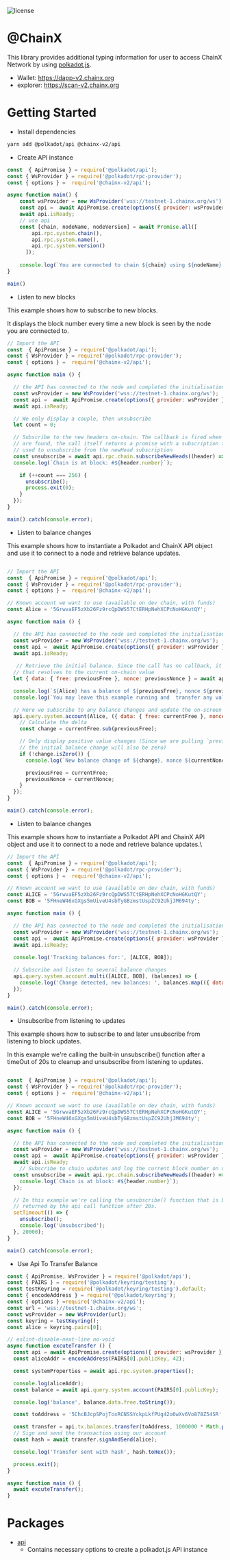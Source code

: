![license](https://img.shields.io/badge/License-Apache%202.0-blue?logo=apache&style=flat-square)

# @ChainX

This library provides additional typing information for user to access ChainX Network by using [polkadot.js](https://github.com/polkadot-js/api).

- Wallet: https://dapp-v2.chainx.org
- explorer: https://scan-v2.chainx.org

# Getting Started

- Install dependencies

```bash
yarn add @polkadot/api @chainx-v2/api
```

- Create API instance

```js
const  { ApiPromise } = require('@polkadot/api');
const { WsProvider } = require('@polkadot/rpc-provider');
const { options } =  require('@chainx-v2/api');

async function main() {
    const wsProvider = new WsProvider('wss://testnet-1.chainx.org/ws');
    const api =  await ApiPromise.create(options({ provider: wsProvider }));
    await api.isReady;
    // use api
    const [chain, nodeName, nodeVersion] = await Promise.all([
        api.rpc.system.chain(),
        api.rpc.system.name(),
        api.rpc.system.version()
      ]);
    
    console.log(`You are connected to chain ${chain} using ${nodeName} v${nodeVersion}`);
}

main()
```

- Listen to new blocks

This example shows how to subscribe to new blocks.

It displays the block number every time a new block is seen by the node you are connected to.

```js
// Import the API
const  { ApiPromise } = require('@polkadot/api');
const { WsProvider } = require('@polkadot/rpc-provider');
const { options } =  require('@chainx-v2/api');

async function main () {

  // the API has connected to the node and completed the initialisation process
  const wsProvider = new WsProvider('wss://testnet-1.chainx.org/ws');
  const api =  await ApiPromise.create(options({ provider: wsProvider }));
  await api.isReady;

  // We only display a couple, then unsubscribe
  let count = 0;

  // Subscribe to the new headers on-chain. The callback is fired when new headers
  // are found, the call itself returns a promise with a subscription that can be
  // used to unsubscribe from the newHead subscription
  const unsubscribe = await api.rpc.chain.subscribeNewHeads((header) => {
  console.log(`Chain is at block: #${header.number}`);

    if (++count === 256) {
      unsubscribe();
      process.exit(0);
    }
  });
}

main().catch(console.error);

```
- Listen to balance changes

This example shows how to instantiate a Polkadot and ChainX API object and use it to connect to a node and retrieve balance updates.

```js

// Import the API
const  { ApiPromise } = require('@polkadot/api');
const { WsProvider } = require('@polkadot/rpc-provider');
const { options } =  require('@chainx-v2/api');

// Known account we want to use (available on dev chain, with funds)
const Alice = '5GrwvaEF5zXb26Fz9rcQpDWS57CtERHpNehXCPcNoHGKutQY';

async function main () {

  // the API has connected to the node and completed the initialisation process
  const wsProvider = new WsProvider('wss://testnet-1.chainx.org/ws');
  const api =  await ApiPromise.create(options({ provider: wsProvider }));
  await api.isReady;
  
   // Retrieve the initial balance. Since the call has no callback, it is simply a promise
  // that resolves to the current on-chain value
  let { data: { free: previousFree }, nonce: previousNonce } = await api.query.system.account(Alice);

  console.log(`${Alice} has a balance of ${previousFree}, nonce ${previousNonce}`);
  console.log(`You may leave this example running and  transfer any value to ${Alice}`);

  // Here we subscribe to any balance changes and update the on-screen value
  api.query.system.account(Alice, ({ data: { free: currentFree }, nonce: currentNonce }) => {
    // Calculate the delta
    const change = currentFree.sub(previousFree);

    // Only display positive value changes (Since we are pulling `previous` above already,
    // the initial balance change will also be zero)
    if (!change.isZero()) {
      console.log(`New balance change of ${change}, nonce ${currentNonce}`);

      previousFree = currentFree;
      previousNonce = currentNonce;
    }
  });
}

main().catch(console.error);

```

- Listen to balance changes

This example shows how to instantiate a Polkadot API and ChainX API object and use it to connect to a node and retrieve balance updates.\

```js
// Import the API
const  { ApiPromise } = require('@polkadot/api');
const { WsProvider } = require('@polkadot/rpc-provider');
const { options } =  require('@chainx-v2/api');

// Known account we want to use (available on dev chain, with funds)
const ALICE = '5GrwvaEF5zXb26Fz9rcQpDWS57CtERHpNehXCPcNoHGKutQY';
const BOB = '5FHneW46xGXgs5mUiveU4sbTyGBzmstUspZC92UhjJM694ty';

async function main () {

  // the API has connected to the node and completed the initialisation process
  const wsProvider = new WsProvider('wss://testnet-1.chainx.org/ws');
  const api =  await ApiPromise.create(options({ provider: wsProvider }));
  await api.isReady;
  
  console.log('Tracking balances for:', [ALICE, BOB]);

  // Subscribe and listen to several balance changes
  api.query.system.account.multi([ALICE, BOB], (balances) => {
    console.log('Change detected, new balances: ', balances.map(({ data: { free } }) => free));
  });
}

main().catch(console.error);

```

- Unsubscribe from listening to updates

This example shows how to subscribe to and later unsubscribe from listening to block updates.

In this example we're calling the built-in unsubscribe() function after a timeOut of 20s to cleanup and unsubscribe from listening to updates.

```js

const  { ApiPromise } = require('@polkadot/api');
const { WsProvider } = require('@polkadot/rpc-provider');
const { options } =  require('@chainx-v2/api');

// Known account we want to use (available on dev chain, with funds)
const ALICE = '5GrwvaEF5zXb26Fz9rcQpDWS57CtERHpNehXCPcNoHGKutQY';
const BOB = '5FHneW46xGXgs5mUiveU4sbTyGBzmstUspZC92UhjJM694ty';

async function main () {

  // the API has connected to the node and completed the initialisation process
  const wsProvider = new WsProvider('wss://testnet-1.chainx.org/ws');
  const api =  await ApiPromise.create(options({ provider: wsProvider }));
  await api.isReady;
    // Subscribe to chain updates and log the current block number on update.
  const unsubscribe = await api.rpc.chain.subscribeNewHeads((header) => {
    console.log(`Chain is at block: #${header.number}`);
  });

  // In this example we're calling the unsubscribe() function that is being
  // returned by the api call function after 20s.
  setTimeout(() => {
    unsubscribe();
    console.log('Unsubscribed');
  }, 20000);
}

main().catch(console.error);
```

- Use Api To Transfer Balance

```js
const { ApiPromise, WsProvider } = require('@polkadot/api');
const { PAIRS } = require('@polkadot/keyring/testing');
const testKeyring = require('@polkadot/keyring/testing').default;
const { encodeAddress } = require('@polkadot/keyring');
const { options } =require('@chainx-v2/api');
const url = 'wss://testnet-1.chainx.org/ws';
const wsProvider = new WsProvider(url);
const keyring = testKeyring();
const alice = keyring.pairs[0];

// eslint-disable-next-line no-void
async function excuteTransfer () {
  const api = await ApiPromise.create(options({ provider: wsProvider }));
  const aliceAddr = encodeAddress(PAIRS[0].publicKey, 42);

  const systemProperties = await api.rpc.system.properties();

  console.log(aliceAddr);
  const balance = await api.query.system.account(PAIRS[0].publicKey);

  console.log('balance', balance.data.free.toString());

  const toAddress = '5ChcBJcpSPojToxRCNSSYckpLkfPUg42o6wXv6Vo878Z54SR';

  const transfer = api.tx.balances.transfer(toAddress, 1000000 * Math.pow(10, 8));
  // Sign and send the transaction using our account
  const hash = await transfer.signAndSend(alice);

  console.log('Transfer sent with hash', hash.toHex());

  process.exit();
}

async function main () {
  await excuteTransfer();
}

```

# Packages

- [api](./packages/api)
  - Contains necessary options to create a polkadot.js API instance
